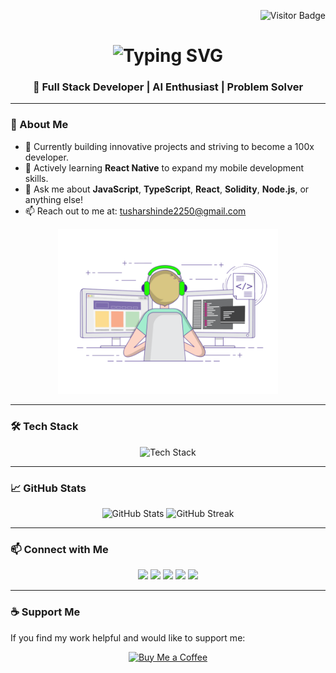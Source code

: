 <!-- Visitor Badge -->
<p align="right">
  <img src="https://visitor-badge.laobi.icu/badge?page_id=Tushar-Shinde31.Tushar-Shinde31" alt="Visitor Badge"/>
</p>

<!-- Animated Introduction -->
<h1 align="center">
  <img src="https://readme-typing-svg.herokuapp.com/?font=Fira+Code&size=30&pause=1000&center=true&vCenter=true&width=435&lines=Hi+There!+👋;I'm+Tushar+Shinde" alt="Typing SVG" />
</h1>

<h3 align="center">🚀 Full Stack Developer | AI Enthusiast | Problem Solver</h3>

---

### 🧠 About Me

- 🔭 Currently building innovative projects and striving to become a 100x developer.
- 🌱 Actively learning **React Native** to expand my mobile development skills.
- 💬 Ask me about **JavaScript**, **TypeScript**, **React**, **Solidity**, **Node.js**, or anything else!
- 📫 Reach out to me at: [tusharshinde2250@gmail.com](mailto:tusharshinde2250@gmail.com)

<p align="center">
  <img src="https://raw.githubusercontent.com/devSouvik/devSouvik/master/gif3.gif" alt="Coder GIF" width="70%" />
</p>

---

### 🛠️ Tech Stack

<p align="center">
  <img src="https://skillicons.dev/icons?i=javascript,typescript,react,nextjs,nodejs,express,solidity,tailwind,html,css,git,github,firebase" alt="Tech Stack" />
</p>

---

### 📈 GitHub Stats

<p align="center">
  <img src="https://github-readme-stats.vercel.app/api?username=Tushar-Shinde31&show_icons=true&theme=radical" alt="GitHub Stats" />
  <img src="https://github-readme-streak-stats.herokuapp.com/?user=Tushar-Shinde31&theme=radical" alt="GitHub Streak" />
</p>

---

### 📫 Connect with Me

<p align="center">
  <a href="mailto:tusharshinde2250@gmail.com"><img src="https://img.shields.io/badge/Gmail-D14836?style=for-the-badge&logo=gmail&logoColor=white" /></a>
  <a href="https://www.linkedin.com/in/tushar-shinde-262335257/"><img src="https://img.shields.io/badge/LinkedIn-0077B5?style=for-the-badge&logo=linkedin&logoColor=white" /></a>
  <a href="https://portfolio-tush.vercel.app/"><img src="https://img.shields.io/badge/Portfolio-FF5722?style=for-the-badge&logo=react&logoColor=white" /></a>
  <a href="https://leetcode.com/u/Tushar-shinde31/"><img src="https://img.shields.io/badge/LeetCode-FFA116?style=for-the-badge&logo=leetcode&logoColor=black" /></a>
  <a href="https://x.com/tushaarizz"><img src="https://img.shields.io/badge/Twitter-1DA1F2?style=for-the-badge&logo=twitter&logoColor=white" /></a>
</p>

---

### ☕ Support Me

If you find my work helpful and would like to support me:

<p align="center">
  <a href="https://x.com/tushaarizz" target="_blank">
    <img src="https://cdn.buymeacoffee.com/buttons/v2/default-yellow.png" alt="Buy Me a Coffee" style="height: 60px; width: 217px;" />
  </a>
</p>
